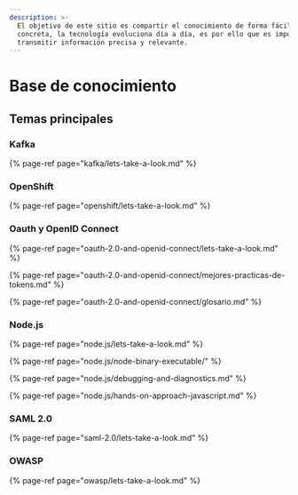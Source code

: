```yaml
---
description: >-
  El objetivo de este sitio es compartir el conocimiento de forma fácil y
  concreta, la tecnología evoluciona día a día, es por ello que es importante
  transmitir información precisa y relevante.
---
```


# Base de conocimiento

## Temas principales

### **Kafka**

{% page-ref page="kafka/lets-take-a-look.md" %}

### **OpenShift**

{% page-ref page="openshift/lets-take-a-look.md" %}

### **Oauth y OpenID Connect**

{% page-ref page="oauth-2.0-and-openid-connect/lets-take-a-look.md" %}

{% page-ref page="oauth-2.0-and-openid-connect/mejores-practicas-de-tokens.md" %}

{% page-ref page="oauth-2.0-and-openid-connect/glosario.md" %}

### **Node.js**

{% page-ref page="node.js/lets-take-a-look.md" %}

{% page-ref page="node.js/node-binary-executable/" %}

{% page-ref page="node.js/debugging-and-diagnostics.md" %}

{% page-ref page="node.js/hands-on-approach-javascript.md" %}

### **SAML 2.0**

{% page-ref page="saml-2.0/lets-take-a-look.md" %}

### **OWASP**

{% page-ref page="owasp/lets-take-a-look.md" %}



